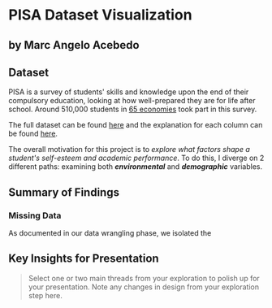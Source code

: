 # PISA Dataset Visualization
## by Marc Angelo Acebedo


## Dataset

PISA is a survey of students' skills and knowledge upon the end of their compulsory education, looking at how well-prepared they are for life after school. Around 510,000 students in [65 economies](http://www.oecd.org/pisa/aboutpisa/pisa-2012-participants.htm) took part in this survey.

The full dataset can be found [here](https://s3.amazonaws.com/udacity-hosted-downloads/ud507/pisa2012.csv.zip) and the explanation for each column can be found [here](https://s3.amazonaws.com/udacity-hosted-downloads/ud507/pisadict2012.csv).

The overall motivation for this project is to *explore what factors shape a student's self-esteem and academic performance*. To do this, I diverge on 2 different paths: examining both ***environmental*** and ***demographic*** variables.


## Summary of Findings

### Missing Data

As documented in our data wrangling phase, we isolated the 


## Key Insights for Presentation

> Select one or two main threads from your exploration to polish up for your presentation. Note any changes in design from your exploration step here.